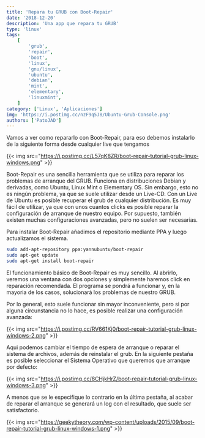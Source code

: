 ```yaml
---
title: 'Repara tu GRUB con Boot-Repair'
date: '2018-12-20'
description: 'Una app que repara tu GRUB'
type: 'linux'
tags:
    [
        'grub',
        'repair',
        'boot',
        'linux',
        'gnu/linux',
        'ubuntu',
        'debian',
        'mint',
        'elementary',
        'linuxmint',
    ]
category: ['Linux', 'Aplicaciones']
img: 'https://i.postimg.cc/nzF9q5J8/Ubuntu-Grub-Console.png'
authors: ['PatoJAD']
---
```


Vamos a ver como repararlo con Boot-Repair, para eso debemos instalarlo de la siguiente forma desde cualquier live que tengamos

{{< img src="https://i.postimg.cc/L57qK8ZR/boot-repair-tutorial-grub-linux-windows.png" >}}

Boot-Repair es una sencilla herramienta que se utiliza para reparar los problemas de arranque del GRUB. Funciona en distribuciones Debian y derivadas, como Ubuntu, Linux Mint o Elementary OS. Sin embargo, esto no es ningún problema, ya que se suele utilizar desde un Live-CD. Con un Live de Ubuntu es posible recuperar el grub de cualquier distribución. Es muy fácil de utilizar, ya que con unos cuantos clicks es posible reparar la configuración de arranque de nuestro equipo. Por supuesto, también existen muchas configuraciones avanzadas, pero no suelen ser necesarias.

Para instalar Boot-Repair añadimos el repositorio mediante PPA y luego actualizamos el sistema.

```zsh
sudo add-apt-repository ppa:yannubuntu/boot-repair
sudo apt-get update
sudo apt-get install boot-repair
```

El funcionamiento básico de Boot-Repair es muy sencillo. Al abrirlo, veremos una ventana con dos opciones y simplemente haremos click en reparación recomendada. El programa se pondrá a funcionar y, en la mayoria de los casos, solucionará los problemas de nuestro GRUB.

Por lo general, esto suele funcionar sin mayor inconveniente, pero si por alguna circunstancia no lo hace, es posible realizar una configuración avanzada:

{{< img src="https://i.postimg.cc/RV661Kj0/boot-repair-tutorial-grub-linux-windows-2.png" >}}

Aqui podemos cambiar el tiempo de espera de arranque o reparar el sistema de archivos, además de reinstalar el grub. En la siguiente pestaña es posible seleccionar el Sistema Operativo que queremos que arranque por defecto:

{{< img src="https://i.postimg.cc/8CHjkHrZ/boot-repair-tutorial-grub-linux-windows-3.png" >}}

A menos que se le especifique lo contrario en la última pestaña, al acabar de reparar el arranque se generará un log con el resultado, que suele ser satisfactorio.

{{< img src="https://geekytheory.com/wp-content/uploads/2015/09/boot-repair-tutorial-grub-linux-windows-1.png" >}}
